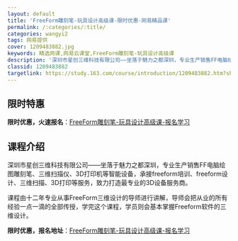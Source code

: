 ```yaml
---
layout: default
title: 'FreeForm雕刻笔-玩具设计高级课-限时优惠-网易精品课'
permalink: /:categories/:title/
categories: wangyi2
tags: 网易提供
cover: 1209483882.jpg
keywords: 精选网课,网易云课堂,FreeForm雕刻笔-玩具设计高级课
description: '深圳市星创三维科技有限公司——坐落于魅力之都深圳，专业生产销售FF电脑绘图雕刻笔、三维扫描仪、3D打印机等智能设备，承接'
classid: 1209483882
targetlink: https://study.163.com/course/introduction/1209483882.htm?share=1&shareId=1025206652&utm_campaign=share&utm_medium=iphoneShare&utm_source=&utm_u=1025206652
---
```


## 限时特惠

**限时优惠，火速报名**：[FreeForm雕刻笔-玩具设计高级课-报名学习](https://study.163.com/course/introduction/1209483882.htm?share=1&shareId=1025206652&utm_campaign=share&utm_medium=iphoneShare&utm_source=&utm_u=1025206652)

## 课程介绍

深圳市星创三维科技有限公司——坐落于魅力之都深圳，专业生产销售FF电脑绘图雕刻笔、三维扫描仪、3D打印机等智能设备，承接freeform培训、freeform设计、三维扫描、3D打印等服务，致力打造最专业的3D设备服务商。

课程由十二年专业从事FreeForm三维设计的导师进行讲解，导师会把从业的所有经验一点一滴的全部传授，学完这个课程，学员则会基本掌握Freeform软件的三维设计。

**限时优惠，报名地址**：[FreeForm雕刻笔-玩具设计高级课-报名学习](https://study.163.com/course/introduction/1209483882.htm?share=1&shareId=1025206652&utm_campaign=share&utm_medium=iphoneShare&utm_source=&utm_u=1025206652)

